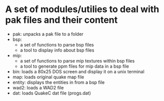 # A set of modules/utilies to deal with pak files and their content

* pak: unpacks a pak file to a folder
* bsp:
  - a set of functions to parse bsp files
  - a tool to display info about bsp files
* mip:
  - a set of functions to parse mip textures within bsp files
  - a tool to generate ppm files for mip data in a bsp file
* bin: loads a 80x25 DOS screen and display it on a unix terminal
* map: loads original quake map file
* entity: displays the entities in from a bsp file
* wad2: loads a WAD2 file
* dat: loads QuakeC dat file (progs.dat)